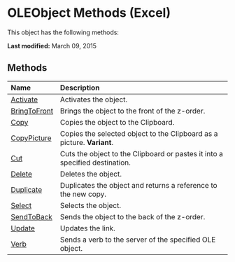 
# OLEObject Methods (Excel)
This object has the following methods:

 **Last modified:** March 09, 2015


## Methods



|**Name**|**Description**|
|:-----|:-----|
| [Activate](046c97b6-89a6-0455-088a-cc54dd176d35.md)|Activates the object.|
| [BringToFront](c9a5994b-b8b9-91e6-1bfd-cab286b8efee.md)|Brings the object to the front of the z-order.|
| [Copy](7bd68679-6cfd-4ee4-678a-0f6eecd64850.md)|Copies the object to the Clipboard.|
| [CopyPicture](2a4d8e14-5dfe-74f1-6ffe-7501c46e90ca.md)|Copies the selected object to the Clipboard as a picture.  **Variant**.|
| [Cut](135fe274-5c00-4ab2-1c3d-5c484dbe92aa.md)|Cuts the object to the Clipboard or pastes it into a specified destination.|
| [Delete](fef1973c-af98-0f3b-454b-023c181ee11d.md)|Deletes the object.|
| [Duplicate](0ade834d-8c59-7b58-9412-d9bdb7c86fe1.md)|Duplicates the object and returns a reference to the new copy.|
| [Select](4aa0b78a-fdd5-3951-7d63-17dd2427a125.md)|Selects the object.|
| [SendToBack](c500dfd8-9176-49ae-23a2-24f64ef897b3.md)|Sends the object to the back of the z-order.|
| [Update](7784b688-fef2-14b3-761a-df412dfa0282.md)|Updates the link.|
| [Verb](c5714863-641c-1bfd-5688-9267494fb12d.md)|Sends a verb to the server of the specified OLE object.|
